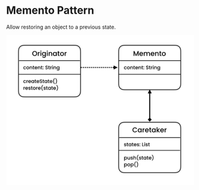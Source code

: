 # Memento Pattern

Allow restoring an object to a previous state.

![Memento](../../../UML/Behavioral/Memento.PNG)